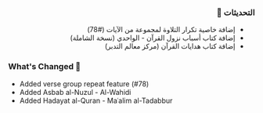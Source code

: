 <div dir='rtl'>

### التحديثات 💭

- إضافة خاصية تكرار التلاوة لمجموعة من الآيات (#78)
- إضافة كتاب أسباب نزول القرآن - الواحدي (نسخة الشاملة)
- إضافة كتاب هدايات القرآن (مركز معالم التدبر)

</div>

### What's Changed 💭

- Added verse group repeat feature (#78)
- Added Asbab al-Nuzul - Al-Wahidi
- Added Hadayat al-Quran - Maʿalim al-Tadabbur
